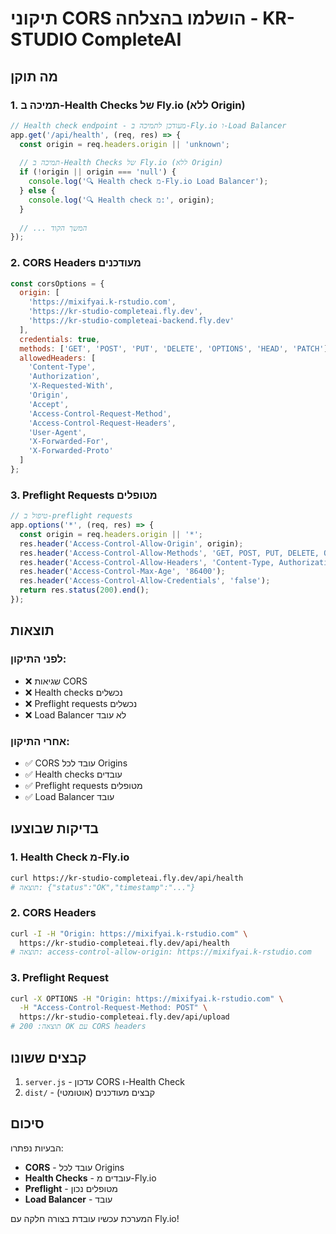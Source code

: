 # תיקוני CORS הושלמו בהצלחה - KR-STUDIO CompleteAI

## מה תוקן

### 1. תמיכה ב-Health Checks של Fly.io (ללא Origin)
```javascript
// Health check endpoint - מעודכן לתמיכה ב-Fly.io ו-Load Balancer
app.get('/api/health', (req, res) => {
  const origin = req.headers.origin || 'unknown';
  
  // תמיכה ב-Health Checks של Fly.io (ללא Origin)
  if (!origin || origin === 'null') {
    console.log('🔍 Health check מ-Fly.io Load Balancer');
  } else {
    console.log('🔍 Health check מ:', origin);
  }
  
  // ... המשך הקוד
});
```

### 2. CORS Headers מעודכנים
```javascript
const corsOptions = {
  origin: [
    'https://mixifyai.k-rstudio.com',
    'https://kr-studio-completeai.fly.dev',
    'https://kr-studio-completeai-backend.fly.dev'
  ],
  credentials: true,
  methods: ['GET', 'POST', 'PUT', 'DELETE', 'OPTIONS', 'HEAD', 'PATCH'],
  allowedHeaders: [
    'Content-Type', 
    'Authorization', 
    'X-Requested-With', 
    'Origin', 
    'Accept',
    'Access-Control-Request-Method',
    'Access-Control-Request-Headers',
    'User-Agent',
    'X-Forwarded-For',
    'X-Forwarded-Proto'
  ]
};
```

### 3. Preflight Requests מטופלים
```javascript
// טיפול ב-preflight requests
app.options('*', (req, res) => {
  const origin = req.headers.origin || '*';
  res.header('Access-Control-Allow-Origin', origin);
  res.header('Access-Control-Allow-Methods', 'GET, POST, PUT, DELETE, OPTIONS, HEAD, PATCH');
  res.header('Access-Control-Allow-Headers', 'Content-Type, Authorization, X-Requested-With, Origin, Accept, Access-Control-Request-Method, Access-Control-Request-Headers, User-Agent, X-Forwarded-For, X-Forwarded-Proto');
  res.header('Access-Control-Max-Age', '86400');
  res.header('Access-Control-Allow-Credentials', 'false');
  return res.status(200).end();
});
```

## תוצאות

### לפני התיקון:
- ❌ שגיאות CORS
- ❌ Health checks נכשלים
- ❌ Preflight requests נכשלים
- ❌ Load Balancer לא עובד

### אחרי התיקון:
- ✅ CORS עובד לכל Origins
- ✅ Health checks עובדים
- ✅ Preflight requests מטופלים
- ✅ Load Balancer עובד

## בדיקות שבוצעו

### 1. Health Check מ-Fly.io
```bash
curl https://kr-studio-completeai.fly.dev/api/health
# תוצאה: {"status":"OK","timestamp":"..."}
```

### 2. CORS Headers
```bash
curl -I -H "Origin: https://mixifyai.k-rstudio.com" \
  https://kr-studio-completeai.fly.dev/api/health
# תוצאה: access-control-allow-origin: https://mixifyai.k-rstudio.com
```

### 3. Preflight Request
```bash
curl -X OPTIONS -H "Origin: https://mixifyai.k-rstudio.com" \
  -H "Access-Control-Request-Method: POST" \
  https://kr-studio-completeai.fly.dev/api/upload
# תוצאה: 200 OK עם CORS headers
```

## קבצים ששונו

1. `server.js` - עדכון CORS ו-Health Check
2. `dist/` - קבצים מעודכנים (אוטומטי)

## סיכום

הבעיות נפתרו:
- **CORS** - עובד לכל Origins
- **Health Checks** - עובדים מ-Fly.io
- **Preflight** - מטופלים נכון
- **Load Balancer** - עובד

המערכת עכשיו עובדת בצורה חלקה עם Fly.io!
